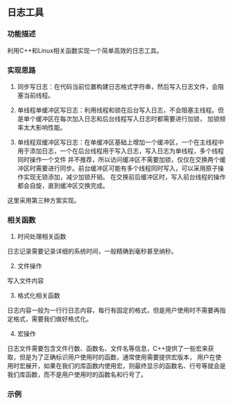 ## 日志工具

### 功能描述

利用C++和Linux相关函数实现一个简单高效的日志工具。

### 实现思路

1. 同步写日志：在代码当前位置构建日志格式字符串，然后写入日志文件，会阻塞当前线程。

2. 单线程单缓冲区写日志：利用线程和锁在后台写入日志，不会阻塞主线程。但是单个缓冲区在每次加入日志和后台线程写入日志时都需要进行加锁，
加锁频率太大影响性能。

3. 单线程双缓冲区写日志：在单缓冲区基础上增加一个缓冲区，一个在主线程中用于添加日志，一个在后台线程用于写入日志，写入日志为单线程，多个线程同时操作一个文件
并不推荐，所以访问缓冲区不需要加锁，仅仅在交换两个缓冲区时需要进行同步。前台缓冲区可能有多个线程同时写入，可以采用原子操作实现无锁添加，减少加锁开销。
在交换前后缓冲区时，写入前台线程的操作都会自旋，直到缓冲区交换完成。

这里采用第三种方案实现。

### 相关函数

1. 时间处理相关函数

日志记录需要记录详细的系统时间，一般精确到毫秒甚至纳秒。

2. 文件操作

写入文件内容

3. 格式化相关函数

日志内容一般为一行行日志内容，每行有固定的格式，但是用户使用时不需要再指定格式，需要我们做好格式化。

4. 宏操作

日志文件需要包含文件行数、函数名、文件名等信息，C++提供了一些宏来获取，但是为了正确标识用户使用时的函数，通常使用需要提供宏版本，
用户在使用时宏展开，如果在我们的库函数内使用宏，则最终显示的函数名、行号等就会是我们库函数，而不是用户使用时的函数名和行号了。


### 示例

